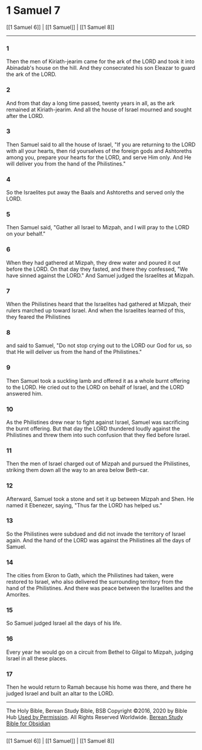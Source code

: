 # 1 Samuel 7

[[1 Samuel 6]] | [[1 Samuel]] | [[1 Samuel 8]]

---

### 1
Then the men of Kiriath-jearim came for the ark of the LORD and took it into Abinadab's house on the hill. And they consecrated his son Eleazar to guard the ark of the LORD.

### 2
And from that day a long time passed, twenty years in all, as the ark remained at Kiriath-jearim. And all the house of Israel mourned and sought after the LORD.

### 3
Then Samuel said to all the house of Israel, "If you are returning to the LORD with all your hearts, then rid yourselves of the foreign gods and Ashtoreths among you, prepare your hearts for the LORD, and serve Him only. And He will deliver you from the hand of the Philistines."

### 4
So the Israelites put away the Baals and Ashtoreths and served only the LORD.

### 5
Then Samuel said, "Gather all Israel to Mizpah, and I will pray to the LORD on your behalf."

### 6
When they had gathered at Mizpah, they drew water and poured it out before the LORD. On that day they fasted, and there they confessed, "We have sinned against the LORD." And Samuel judged the Israelites at Mizpah.

### 7
When the Philistines heard that the Israelites had gathered at Mizpah, their rulers marched up toward Israel. And when the Israelites learned of this, they feared the Philistines

### 8
and said to Samuel, "Do not stop crying out to the LORD our God for us, so that He will deliver us from the hand of the Philistines."

### 9
Then Samuel took a suckling lamb and offered it as a whole burnt offering to the LORD. He cried out to the LORD on behalf of Israel, and the LORD answered him.

### 10
As the Philistines drew near to fight against Israel, Samuel was sacrificing the burnt offering. But that day the LORD thundered loudly against the Philistines and threw them into such confusion that they fled before Israel.

### 11
Then the men of Israel charged out of Mizpah and pursued the Philistines, striking them down all the way to an area below Beth-car.

### 12
Afterward, Samuel took a stone and set it up between Mizpah and Shen. He named it Ebenezer, saying, "Thus far the LORD has helped us."

### 13
So the Philistines were subdued and did not invade the territory of Israel again. And the hand of the LORD was against the Philistines all the days of Samuel.

### 14
The cities from Ekron to Gath, which the Philistines had taken, were restored to Israel, who also delivered the surrounding territory from the hand of the Philistines. And there was peace between the Israelites and the Amorites.

### 15
So Samuel judged Israel all the days of his life.

### 16
Every year he would go on a circuit from Bethel to Gilgal to Mizpah, judging Israel in all these places.

### 17
Then he would return to Ramah because his home was there, and there he judged Israel and built an altar to the LORD.

---

The Holy Bible, Berean Study Bible, BSB
Copyright ©2016, 2020 by Bible Hub
[Used by Permission](https://berean.bible/terms.htm). All Rights Reserved Worldwide.
[Berean Study Bible for Obsidian](https://github.com/gapmiss/berean-study-bible-for-obsidian)

---

[[1 Samuel 6]] | [[1 Samuel]] | [[1 Samuel 8]]

